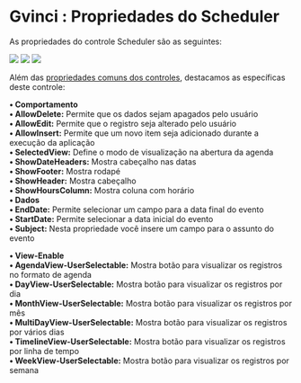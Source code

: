 # Gvinci : Propriedades do Scheduler

As propriedades do controle Scheduler são as seguintes:

![](http://www.gvinci.com.br/manual/scheduler_1.zoom80.png)   ![](http://www.gvinci.com.br/manual/scheduler_2.zoom80.png)   ![](http://www.gvinci.com.br/manual/scheduler_3.zoom80.png)

Além das [propriedades comuns dos controles](http://www.gvinci.com.br/manual/propriedades_comuns_de_control.htm), destacamos as específicas deste controle:

**• Comportamento**  
            **• AllowDelete:** Permite que os dados sejam apagados pelo usuário  
            **• AllowEdit:** Permite que o registro seja alterado pelo usuário  
            **• AllowInsert:** Permite que um novo item seja adicionado durante a execução da aplicação  
            **• SelectedView:** Define o modo de visualização na abertura da agenda  
            **• ShowDateHeaders:** Mostra cabeçalho nas datas  
            **• ShowFooter:** Mostra rodapé  
            **• ShowHeader:** Mostra cabeçalho  
            **• ShowHoursColumn:** Mostra coluna com horário  
**• Dados**  
            **• EndDate:** Permite selecionar um campo para a data final do evento  
            **• StartDate:** Permite selecionar a data inicial do evento  
            **• Subject:** Nesta propriedade você insere um campo para o assunto do evento

 **• View-Enable**  
            **• AgendaView-UserSelectable:** Mostra botão para visualizar os registros no formato de agenda  
            **• DayView-UserSelectable:** Mostra botão para visualizar os registros por dia  
            **• MonthView-UserSelectable:** Mostra botão para visualizar os registros por mês  
            **• MultiDayView-UserSelectable:** Mostra botão para visualizar os registros por vários dias  
            **• TimelineView-UserSelectable:** Mostra botão para visualizar os registros por linha de tempo  
            **• WeekView-UserSelectable:** Mostra botão para visualizar os registros por semana  
  


